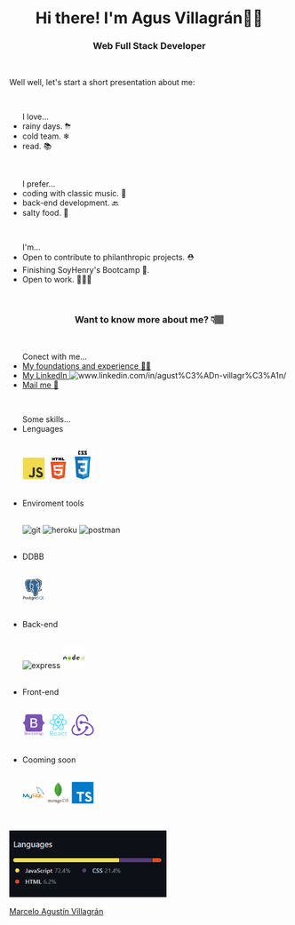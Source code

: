 <script src="https://platform.linkedin.com/badges/js/profile.js" async defer type="text/javascript"></script>
<h1 align="center">Hi there! I'm Agus Villagrán👋🏽</h1>
<h3 align="center";
  color: rgb(251, 255, 0);">Web Full Stack Developer</h3>
<br>
<p>Well well, let's start a short presentation about me:</p>
<br>
<ul >I love...
  <li >rainy days. ⛈</li>
  <li >cold team. ❄</li>
  <li >read. 📚</li>
</ul> 
<br>
<ul >I prefer...
  <li >coding with classic music. 🎻</li>
  <li >back-end development. 🔙</li>
  <li >salty food. 🍕</li>
</ul>
<br>
<ul >I'm...
  <li >Open to contribute to philanthropic projects. ⛑</li>
  <li >Finishing SoyHenry's Bootcamp 🏁.</li>
  <li >Open to work. 🙋🏽‍♂️</li>
</ul>
<br>
<h3 align="center">Want to know more about me? 👇🏽</h3>
<br>
<ul> Conect with me... <in class=""></in>
  <li ><a href="https://drive.google.com/file/d/1tfB4gQmv-b3fgCqXlRKgIkZHT6HoQcvP/view?usp=sharing">My foundations and experience 🖖🏽</a></li>
  <li ><a href="https://www.linkedin.com/in/agust%C3%ADn-villagr%C3%A1n/" target="blank">My LinkedIn </a><img height=15 width=20 src="https://raw.githubusercontent.com/rahuldkjain/github-profile-readme-generator/master/src/images/icons/Social/linked-in-alt.svg" alt="www.linkedin.com/in/agust%C3%ADn-villagr%C3%A1n/"/></li>
  <li ><a href="mailto:magustin.villagran@gmail.com">Mail me 📩</a></li>
</ul>
<br>
<ul >Some skills...
  <li >Lenguages</li>
    <br>
    <p>
      <img src="https://raw.githubusercontent.com/devicons/devicon/master/icons/javascript/javascript-original.svg" alt="javascript" width="40" height="40"/>
      <img src="https://raw.githubusercontent.com/devicons/devicon/master/icons/html5/html5-original-wordmark.svg" alt="html5" width="40" height="40"/>
      <img src="https://raw.githubusercontent.com/devicons/devicon/master/icons/css3/css3-original-wordmark.svg" alt="css3" width="40" height="52"/>
    </p>
    <br>
  <li >Enviroment tools</li>
    <br>
    <p>
      <img src="https://www.vectorlogo.zone/logos/git-scm/git-scm-icon.svg" alt="git" width="40" height="40"/> <img src="https://www.vectorlogo.zone/logos/heroku/heroku-icon.svg" alt="heroku" width="40" height="40"/>
      <img src="https://www.vectorlogo.zone/logos/getpostman/getpostman-icon.svg" alt="postman" width="40" height="40"/>
    </p>
    <br>
  <li >DDBB</li>
    <br>
    <p>
      <img src="https://raw.githubusercontent.com/devicons/devicon/master/icons/postgresql/postgresql-original-wordmark.svg" alt="postgresql" width="40" height="40"/>
    </p>
    <br>
  <li >Back-end</li>
    <br>
    <p>
      <img src="https://e7.pngegg.com/pngimages/846/87/png-clipart-mean-solution-stack-express-js-node-js-javascript-github-text-trademark.png" alt="express" width="45" height="30"/>
      <img src="https://raw.githubusercontent.com/devicons/devicon/master/icons/nodejs/nodejs-original-wordmark.svg" alt="nodejs" width="40" height="40"/>
    </p>
    <br>
  <li >Front-end</li>
    <br>
      <p>
        <img src="https://raw.githubusercontent.com/devicons/devicon/master/icons/bootstrap/bootstrap-plain-wordmark.svg" alt="bootstrap" width="40" height="40"/>
        <img src="https://raw.githubusercontent.com/devicons/devicon/master/icons/react/react-original-wordmark.svg" alt="react" width="40" height="40"/>
        <img src="https://raw.githubusercontent.com/devicons/devicon/master/icons/redux/redux-original.svg" alt="redux" width="40" height="40"/>
      </p>
    <br>
  <li >Cooming soon</li>
  <br>
    <p>
      <img src="https://raw.githubusercontent.com/devicons/devicon/master/icons/mysql/mysql-original-wordmark.svg" alt="mysql" width="40" height="40"/>
      <img src="https://raw.githubusercontent.com/devicons/devicon/master/icons/mongodb/mongodb-original-wordmark.svg" alt="mongodb" width="40" height="40"/>
      <img src="https://raw.githubusercontent.com/devicons/devicon/master/icons/typescript/typescript-original.svg" alt="typescript" width="40" height="40"/>
    </p>
  <br>
</ul>
<p><img src="./Media/Lenguages.png" alt="AgustinVillagran" height=120/></p>
<div class="badge-base LI-profile-badge" data-locale="es_ES" data-size="medium" data-theme="dark" data-type="VERTICAL" data-vanity="agustinvillagran" data-version="v1"><a class="badge-base__link LI-simple-link" href="https://ar.linkedin.com/in/agustinvillagran?trk=profile-badge">Marcelo Agustín Villagrán</a></div>
              

